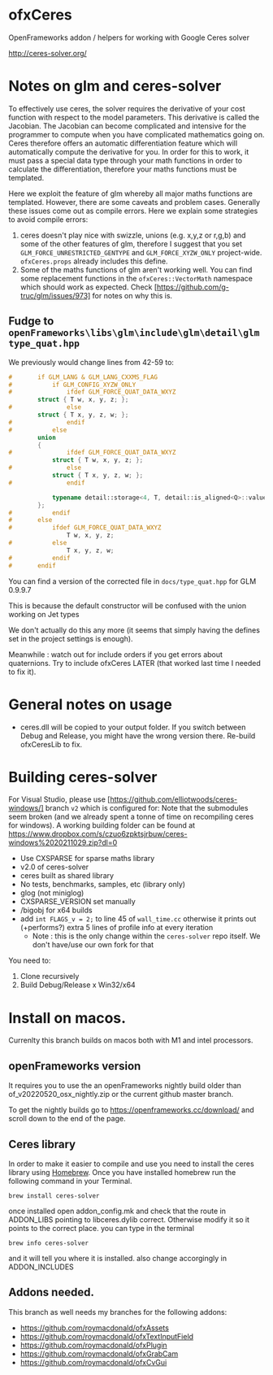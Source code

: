 # ofxCeres

OpenFrameworks addon / helpers for working with Google Ceres solver

http://ceres-solver.org/

# Notes on glm and ceres-solver

To effectively use ceres, the solver requires the derivative of your cost function with respect to the model parameters. This derivative is called the Jacobian. The Jacobian can become complicated and intensive for the programmer to compute when you have complicated mathematics going on. Ceres therefore offers an automatic differentiation feature which will automatically compute the derivative for you. In order for this to work, it must pass a special data type through your math functions in order to calculate the differentiation, therefore your maths functions must be templated.

Here we exploit the feature of glm whereby all major maths functions are templated. However, there are some caveats and problem cases. Generally these issues come out as compile errors. Here we explain some strategies to avoid compile errors:


1. ceres doesn't play nice with swizzle, unions (e.g. x,y,z or r,g,b) and some of the other features of glm, therefore I suggest that you set `GLM_FORCE_UNRESTRICTED_GENTYPE` and `GLM_FORCE_XYZW_ONLY` project-wide. `ofxCeres.props` already includes this define.
2. Some of the maths functions of glm aren't working well. You can find some replacement functions in the `ofxCeres::VectorMath` namespace which should work as expected. Check [https://github.com/g-truc/glm/issues/973] for notes on why this is.

## Fudge to `openFrameworks\libs\glm\include\glm\detail\glmtype_quat.hpp`

We previously would change lines from 42-59 to:

```c++
#		if GLM_LANG & GLM_LANG_CXXMS_FLAG
#			if GLM_CONFIG_XYZW_ONLY
#				ifdef GLM_FORCE_QUAT_DATA_WXYZ
		struct { T w, x, y, z; };
#				else
		struct { T x, y, z, w; };
#				endif
#			else
		union
		{
#				ifdef GLM_FORCE_QUAT_DATA_WXYZ
			struct { T w, x, y, z; };
#				else
			struct { T x, y, z, w; };
#				endif

			typename detail::storage<4, T, detail::is_aligned<Q>::value>::type data;
		};
#			endif
#		else
#			ifdef GLM_FORCE_QUAT_DATA_WXYZ
				T w, x, y, z;
#			else
				T x, y, z, w;
#			endif
#		endif
```

You can find a version of the corrected file in `docs/type_quat.hpp` for GLM 0.9.9.7

This is because the default constructor will be confused with the union working on Jet types

We don't actually do this any more (it seems that simply having the defines set in the project settings is enough).

Meanwhile : watch out for include orders if you get errors about quaternions. Try to include ofxCeres LATER (that worked last time I needed to fix it).

# General notes on usage

* ceres.dll will be copied to your output folder. If you switch between Debug and Release, you might have the wrong version there. Re-build ofxCeresLib to fix.


# Building ceres-solver

For Visual Studio, please use [https://github.com/elliotwoods/ceres-windows/] branch `v2` which is configured for:
Note that the submodules seem broken (and we already spent a tonne of time on recompiling ceres for windows). A working building folder can be found at https://www.dropbox.com/s/czuo6zpktsjrbuw/ceres-windows%2020211029.zip?dl=0

* Use CXSPARSE for sparse maths library
* v2.0 of ceres-solver
* ceres built as shared library
* No tests, benchmarks, samples, etc (library only)
* glog (not miniglog)
* CXSPARSE_VERSION set manually
* /bigobj for x64 builds
* add `int FLAGS_v = 2;` to line 45 of `wall_time.cc` otherwise it prints out (+performs?) extra 5 lines of profile info at every iteration
	* Note : this is the only change within the `ceres-solver` repo itself. We don't have/use our own fork for that

You need to:

1. Clone recursively
2. Build Debug/Release x Win32/x64



# Install on macos.
Currenlty this branch builds on macos both with M1 and intel processors.

## openFrameworks version

It requires you to use the an openFrameworks nightly build older than of_v20220520_osx_nightly.zip or the current github master branch.

To get the nightly builds go to https://openframeworks.cc/download/ and scroll down to the end of the page.

## Ceres library

In order to make it easier to compile and use you need to install the ceres library using [Homebrew](https://brew.sh/). Once you have installed homebrew run the following command in your Terminal.
```
brew install ceres-solver
```

once installed open addon_config.mk and check that the route in ADDON_LIBS pointing to libceres.dylib correct. Otherwise modify it so it points to the correct place. you can type in the terminal 
```
brew info ceres-solver
``` 
and it will tell you where it is installed.
also change accorgingly in ADDON_INCLUDES

## Addons needed.

This branch as well needs my branches for the following addons:

* https://github.com/roymacdonald/ofxAssets
* https://github.com/roymacdonald/ofxTextInputField
* https://github.com/roymacdonald/ofxPlugin
* https://github.com/roymacdonald/ofxGrabCam
* https://github.com/roymacdonald/ofxCvGui
